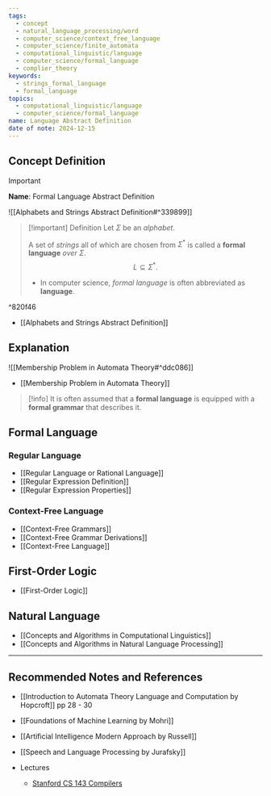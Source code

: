 ```yaml
---
tags:
  - concept
  - natural_language_processing/word
  - computer_science/context_free_language
  - computer_science/finite_automata
  - computational_linguistic/language
  - computer_science/formal_language
  - complier_theory
keywords:
  - strings_formal_language
  - formal_language
topics:
  - computational_linguistic/language
  - computer_science/formal_language
name: Language Abstract Definition
date of note: 2024-12-15
---
```


## Concept Definition

>[!important]
>**Name**: Formal Language Abstract Definition

![[Alphabets and Strings Abstract Definition#^339899]]

>[!important] Definition
>Let $\Sigma$ be an *alphabet*.
>
>A set of *strings* all of which are chosen from $\Sigma^{*}$ is called a **formal language** *over* $\Sigma$. $$L \subseteq \Sigma^{*}.$$
>- In computer science, *formal language* is often abbreviated as **language**.

^820f46

- [[Alphabets and Strings Abstract Definition]]



## Explanation

![[Membership Problem in Automata Theory#^ddc086]]

- [[Membership Problem in Automata Theory]]

>[!info]
>It is often assumed that a **formal language** is equipped with a **formal grammar** that describes it.

## Formal Language

### Regular Language

- [[Regular Language or Rational Language]]
- [[Regular Expression Definition]]
- [[Regular Expression Properties]]

### Context-Free Language

- [[Context-Free Grammars]]
- [[Context-Free Grammar Derivations]]
- [[Context-Free Language]]

## First-Order Logic

- [[First-Order Logic]]


## Natural Language

- [[Concepts and Algorithms in Computational Linguistics]]
- [[Concepts and Algorithms in Natural Language Processing]]



-----------
##  Recommended Notes and References


- [[Introduction to Automata Theory Language and Computation by Hopcroft]] pp  28 - 30
- [[Foundations of Machine Learning by Mohri]]
- [[Artificial Intelligence Modern Approach by Russell]]
- [[Speech and Language Processing by Jurafsky]]

- Lectures
	- [Stanford CS 143 Compilers](http://web.stanford.edu/class/cs143/)